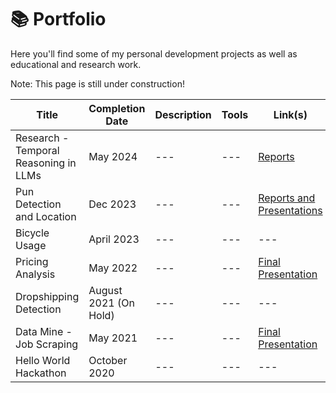 # 📚 Portfolio
Here you'll find some of my personal development projects as well as educational and research work.

Note: This page is still under construction!

| Title | Completion Date | Description | Tools | Link(s) | 
| --- | --- | --- | --- | --- |
| Research - Temporal Reasoning in LLMs | May 2024 | --- | --- | [Reports](./Presentations/LLMTemporalReasoning/) |
| Pun Detection and Location | Dec 2023 | --- | --- | [Reports and Presentations](./Presentations/PunDetection/) |
| Bicycle Usage | April 2023 | --- | --- | --- |
| Pricing Analysis | May 2022 | --- | --- | [Final Presentation](https://datamine.purdue.edu/corporate/cla/) |
| Dropshipping Detection | August 2021 (On Hold) | --- | --- | --- |
| Data Mine - Job Scraping | May 2021 | --- | --- | [Final Presentation](https://datamine.purdue.edu/corporate/tmap/2021.html) |
| Hello World Hackathon | October 2020 | --- | --- | --- |

